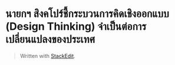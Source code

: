 
นายกฯ สิงคโปร์ชี้กระบวนการคิดเชิงออกแบบ (Design Thinking) จำเป็นต่อการเปลี่ยนแปลงของประเทศ
===


> Written with [StackEdit]([https://techsauce.co/news/pm-lee-said-design-thinking-changed-singapore-to-first-world?fbclid=IwAR0x5mwfrVzcpmyk-4jLjYN0xYO3USKiZeR3683-vWDiJLl77S-X7AAlcmg](https://techsauce.co/news/pm-lee-said-design-thinking-changed-singapore-to-first-world?fbclid=IwAR0x5mwfrVzcpmyk-4jLjYN0xYO3USKiZeR3683-vWDiJLl77S-X7AAlcmg)).
<!--stackedit_data:
eyJoaXN0b3J5IjpbLTE5MjA5OTAzMzddfQ==
-->